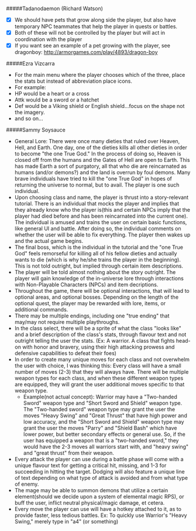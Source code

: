 #####Tadanodaemon (Richard Watson)
- [x] We should have pets that grow along side the player, but also have temporary NPC teammates that help the player in quests or battles.
- [x] Both of these will not be controlled by the player but will act in coordination with the player
- [x] If you want see an example of a pet growing with the player, see dragonboy: http://armorgames.com/play/4893/dragon-boy

#####Ezra Vizcarra
- For the main menu where the player chooses which of the three, place the stats but instead of abbreviation place icons. 
- For example:
- HP would be a heart or a cross
- Attk would be a sword or a hatchet
- Def would be a Viking shield or English shield...focus on the shape not the imagery.
- and so on...

#####Sammy Soysauce
- General Lore: There were once many dieties that ruled over Heaven, Hell, and Earth. One day, one of the dieties kills all other dieties in order to become "the one True God." In the process of doing so, Heaven is closed off from the humans and the Gates of Hell are open to Earth. This has made Earth a sort of purgatory, all that who die are reincarnated as humans (and/or demons?) and the land is overrun by foul demons. Many brave individuals have tried to kill the "one True God" in hopes of returning the universe to normal, but to avail. The player is one such individual. 
- Upon choosing class and name, the player is thrust into a story-relevant tutorial. There is an individual that mocks the player and implies that they already know who the player is(this and certain NPCs imply that the player had died before and has been reincarnated into the current one). The individual is amused and trains the user on certain basic functions, like general UI and battle. After doing so, the individual comments on whether the user will be able to fix everything. The player then wakes up and the actual game begins.
- The final boss, which is the individual in the tutorial and the "one True God" feels remorseful for killing all of his fellow dieties and actually wants to die (which is why he/she trains the player in the beginning). This is not told outright, but implied through certain item descriptions.
- The player will be told almost nothing about the story outright. The player will gain knowledge of the in-universe lore through interactions with Non-Playable Characters (NPCs) and item decriptions.
- Throughout the game, there will be optional interactions, that will lead to optional areas, and optional bosses. Depending on the length of the optional quest, the player may be rewarded with lore, items, or additional commands.
- There may be multiple endings, including one "true ending" that may/may not require multiple playthroughs.
- In the class select, there will be a sprite of what the class "looks like" and a brief description of the class's stats, through flavour text and not outright telling the user the stats. (Ex: A warrior. A class that fights head-on with honor and bravery, using their high attacking prowess and defensive capabilities to defeat their foes)
- In order to create many unique moves for each class and not overwhelm the user with choice, I was thinking this: Every class will have a small number of moves (2-3) that they will always have. There will be multiple weapon types for each class, and when these different weapon types are equipped, they will grant the user additional moves specific to that weapon type. 
  - Example(not actual concept): Warrior may have a "Two-handed Sword" weapon type and "Short Sword and Shield" weapon type. The         "Two-handed sword" weapon type may grant the user the moves "Heavy Swing" and "Great Thrust" that have high power and low accuracy,   and the "Short Sword and Shield" weapon type may grant the user the moves "Parry" and "Shield Bash" which have lower power, but       better secondary effects or general use. So, if the user has equipped a weapon that is a "two-handed sword," they would have the 2-3   moves all warriors start with, and "heavy swing" and "great thrust" from their weapon.
- Every attack the player can use during a battle phase will come with a unique flavour text for getting a critical hit, missing, and 1-3 for succeeding in hitting the target. Dodging will also feature a unique line of text depending on what type of attack is avoided and from what type of enemy.
- The mage may be able to summon demons that utilize a certain element(should we decide upon a system of elemental magic RPS), or buff the user, inflict neutral physical/magic damage, et cetera.
- Every move the player can use will have a hotkey attached to it, as to provide faster, less tedious battles. Ex: To quickly use Warrior's "Heavy Swing," merely type in "a4" (or something)

